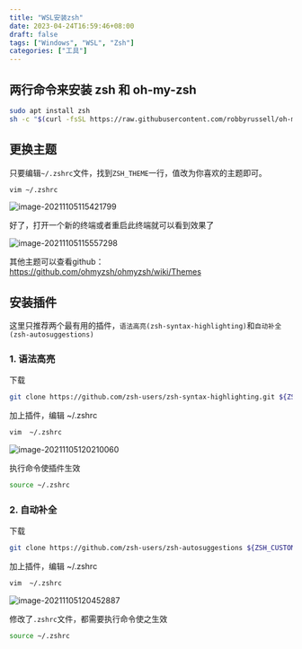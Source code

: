 ```yaml
---
title: "WSL安装zsh"
date: 2023-04-24T16:59:46+08:00
draft: false
tags: ["Windows", "WSL", "Zsh"]
categories: ["工具"]
---
```


<!--more-->

## 两行命令来安装 zsh 和 oh-my-zsh

```bash
sudo apt install zsh
sh -c "$(curl -fsSL https://raw.githubusercontent.com/robbyrussell/oh-my-zsh/master/tools/install.sh)"
```

## 更换主题

只要编辑`~/.zshrc`文件，找到`ZSH_THEME`一行，值改为你喜欢的主题即可。

```bash
vim ~/.zshrc
```

![image-20211105115421799](https://mycherish.github.io/images/image-20211105115421799.png)

好了，打开一个新的终端或者重启此终端就可以看到效果了

![image-20211105115557298](https://mycherish.github.io/images/image-20211105115557298.png)

其他主题可以查看github：https://github.com/ohmyzsh/ohmyzsh/wiki/Themes

## 安装插件

这里只推荐两个最有用的插件，`语法高亮(zsh-syntax-highlighting)`和`自动补全(zsh-autosuggestions)`

### 1. 语法高亮

下载

```bash
git clone https://github.com/zsh-users/zsh-syntax-highlighting.git ${ZSH_CUSTOM:-~/.oh-my-zsh/custom}/plugins/zsh-syntax-highlighting
```

加上插件，编辑 ~/.zshrc

```bash
vim  ~/.zshrc
```

![image-20211105120210060](https://mycherish.github.io/images/image-20211105120210060.png)

执行命令使插件生效

```bash
source ~/.zshrc
```

### 2. 自动补全

下载

```bash
git clone https://github.com/zsh-users/zsh-autosuggestions ${ZSH_CUSTOM:-~/.oh-my-zsh/custom}/plugins/zsh-autosuggestions
```

加上插件，编辑 ~/.zshrc

```bash
vim  ~/.zshrc
```

![image-20211105120452887](https://mycherish.github.io/images/image-20211105120452887.png)

修改了`.zshrc`文件，都需要执行命令使之生效

```bash
source ~/.zshrc
```

